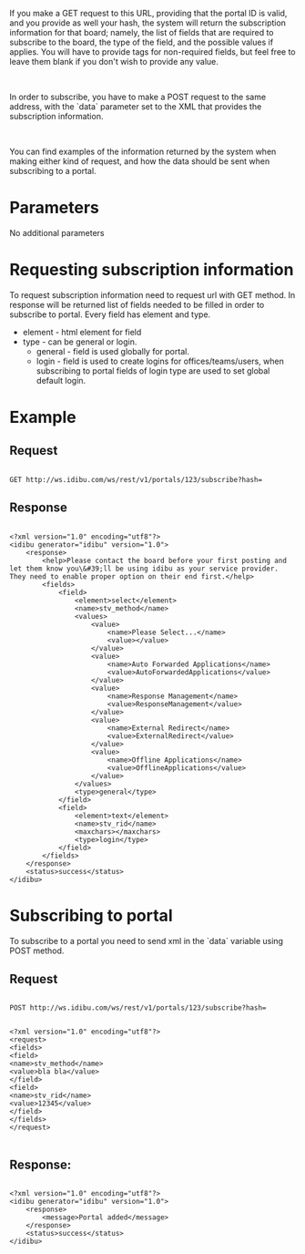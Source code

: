<p>If you make a GET request to this URL, providing that the portal ID is valid, and you provide as well your hash, the system will return the subscription information for that board; namely, the list of fields that are required to subscribe to the board, the type of the field, and the possible values if applies. You will have to provide tags for non-required fields, but feel free to leave them blank if you don&#39;t wish to provide any value.</p>
<p>&nbsp;</p>
<p>In order to subscribe, you have to make a POST request to the same address, with the `data` parameter set to the XML that provides the subscription information.</p>
<p>&nbsp;</p>
<p>You can find examples of the information returned by the system when making either kind of request, and how the data should be sent when subscribing to a portal.</p>
<h1>
	Parameters</h1>
<p>No additional parameters</p>
<h1>
	Requesting subscription information</h1>
<p>To request subscription information need to request url with GET method. In response will be returned list of fields needed to be filled in order to subscribe to portal. Every field has element and type.</p>
<ul>
	<li>
		element - html element for field</li>
	<li>
		type - can be general or login.
		<ul>
			<li>
				general - field is used globally for portal.</li>
			<li>
				login - field is used to create logins for offices/teams/users, when subscribing to portal fields of login type are used to set global default login.</li>
		</ul>
	</li>
</ul>
<h1>
	Example</h1>
<h2>
	Request</h2>
<pre>
<code>
GET http://ws.idibu.com/ws/rest/v1/portals/123/subscribe?hash=<your hash>
</code></pre>
<h2>
	Response</h2>
<pre>
<code type="xml">
&lt;?xml version=&quot;1.0&quot; encoding=&quot;utf8&quot;?&gt;
&lt;idibu generator=&quot;idibu&quot; version=&quot;1.0&quot;&gt;
    &lt;response&gt;
        &lt;help&gt;Please contact the board before your first posting and let them know you\&amp;#39;ll be using idibu as your service provider. They need to enable proper option on their end first.&lt;/help&gt;
        &lt;fields&gt;
            &lt;field&gt;
                &lt;element&gt;select&lt;/element&gt;
                &lt;name&gt;stv_method&lt;/name&gt;
                &lt;values&gt;
                    &lt;value&gt;
                        &lt;name&gt;Please Select...&lt;/name&gt;
                        &lt;value&gt;&lt;/value&gt;
                    &lt;/value&gt;
                    &lt;value&gt;
                        &lt;name&gt;Auto Forwarded Applications&lt;/name&gt;
                        &lt;value&gt;AutoForwardedApplications&lt;/value&gt;
                    &lt;/value&gt;
                    &lt;value&gt;
                        &lt;name&gt;Response Management&lt;/name&gt;
                        &lt;value&gt;ResponseManagement&lt;/value&gt;
                    &lt;/value&gt;
                    &lt;value&gt;
                        &lt;name&gt;External Redirect&lt;/name&gt;
                        &lt;value&gt;ExternalRedirect&lt;/value&gt;
                    &lt;/value&gt;
                    &lt;value&gt;
                        &lt;name&gt;Offline Applications&lt;/name&gt;
                        &lt;value&gt;OfflineApplications&lt;/value&gt;
                    &lt;/value&gt;
                &lt;/values&gt;
                &lt;type&gt;general&lt;/type&gt;
            &lt;/field&gt;
            &lt;field&gt;
                &lt;element&gt;text&lt;/element&gt;
                &lt;name&gt;stv_rid&lt;/name&gt;
                &lt;maxchars&gt;&lt;/maxchars&gt;
                &lt;type&gt;login&lt;/type&gt;
            &lt;/field&gt;
        &lt;/fields&gt;
    &lt;/response&gt;
    &lt;status&gt;success&lt;/status&gt;
&lt;/idibu&gt;
</code></pre>
<h1>
	Subscribing to portal</h1>
<p>To subscribe to a portal you need to send xml in the `data` variable using POST method.</p>
<h2>
	Request</h2>
<pre>
<code>
POST http://ws.idibu.com/ws/rest/v1/portals/123/subscribe?hash=<your hash>
</code></pre>
<pre>
<code type="xml">
&lt;?xml version=&quot;1.0&quot; encoding=&quot;utf8&quot;?&gt;
&lt;request&gt;
&lt;fields&gt;
&lt;field&gt;
&lt;name&gt;stv_method&lt;/name&gt;
&lt;value&gt;bla bla&lt;/value&gt;
&lt;/field&gt;
&lt;field&gt;
&lt;name&gt;stv_rid&lt;/name&gt;
&lt;value&gt;12345&lt;/value&gt;
&lt;/field&gt;
&lt;/fields&gt;
&lt;/request&gt;
</code>
</pre>
<h2>
	Response:</h2>
<pre>
<code type="xml">
&lt;?xml version=&quot;1.0&quot; encoding=&quot;utf8&quot;?&gt;
&lt;idibu generator=&quot;idibu&quot; version=&quot;1.0&quot;&gt;
    &lt;response&gt;
        &lt;message&gt;Portal added&lt;/message&gt;
    &lt;/response&gt;
    &lt;status&gt;success&lt;/status&gt;
&lt;/idibu&gt;
</code>
</pre>
